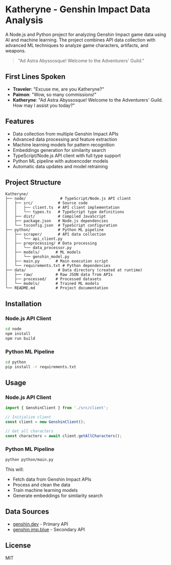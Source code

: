 # Katheryne - Genshin Impact Data Analysis

A Node.js and Python project for analyzing Genshin Impact game data using AI and machine learning. The project combines API data collection with advanced ML techniques to analyze game characters, artifacts, and weapons.

> "Ad Astra Abyssosque! Welcome to the Adventurers' Guild."

## First Lines Spoken

- **Traveler**: "Excuse me, are you Katheryne?"
- **Paimon**: "Wow, so many commissions!"
- **Katheryne**: "Ad Astra Abyssosque! Welcome to the Adventurers' Guild. How may I assist you today?"

## Features

- Data collection from multiple Genshin Impact APIs
- Advanced data processing and feature extraction
- Machine learning models for pattern recognition
- Embeddings generation for similarity search
- TypeScript/Node.js API client with full type support
- Python ML pipeline with autoencoder models
- Automatic data updates and model retraining

## Project Structure

```plaintext
Katheryne/
├── node/               # TypeScript/Node.js API client
│   ├── src/           # Source code
│   │   ├── client.ts  # API client implementation
│   │   └── types.ts   # TypeScript type definitions
│   ├── dist/          # Compiled JavaScript
│   ├── package.json   # Node.js dependencies
│   └── tsconfig.json  # TypeScript configuration
├── python/            # Python ML pipeline
│   ├── scraper/       # API data collection
│   │   └── api_client.py
│   ├── preprocessing/ # Data processing
│   │   └── data_processor.py
│   ├── models/       # ML models
│   │   └── genshin_model.py
│   ├── main.py       # Main execution script
│   └── requirements.txt # Python dependencies
├── data/              # Data directory (created at runtime)
│   ├── raw/          # Raw JSON data from APIs
│   ├── processed/    # Processed datasets
│   └── models/       # Trained ML models
└── README.md         # Project documentation
```

## Installation

### Node.js API Client

```bash
cd node
npm install
npm run build
```

### Python ML Pipeline

```bash
cd python
pip install -r requirements.txt
```

## Usage

### Node.js API Client

```typescript
import { GenshinClient } from './src/client';

// Initialize client
const client = new GenshinClient();

// Get all characters
const characters = await client.getAllCharacters();
```

### Python ML Pipeline

```bash
python python/main.py
```

This will:

- Fetch data from Genshin Impact APIs
- Process and clean the data
- Train machine learning models
- Generate embeddings for similarity search

## Data Sources

- [genshin.dev](https://genshin.dev) - Primary API
- [genshin.jmp.blue](https://genshin.jmp.blue) - Secondary API

## License

MIT
